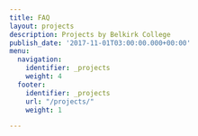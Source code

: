 ```yaml
---
title: FAQ
layout: projects
description: Projects by Belkirk College
publish_date: '2017-11-01T03:00:00.000+00:00'
menu:
  navigation:
    identifier: _projects
    weight: 4
  footer:
    identifier: _projects
    url: "/projects/"
    weight: 1

---
```

